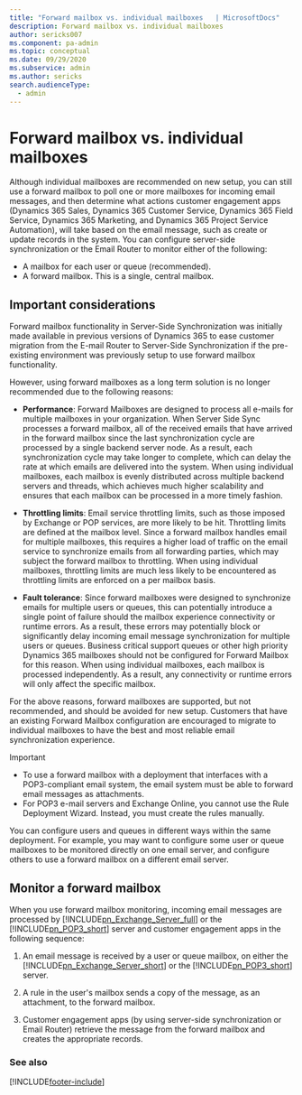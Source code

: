 ```yaml
---
title: "Forward mailbox vs. individual mailboxes   | MicrosoftDocs"
description: Forward mailbox vs. individual mailboxes 
author: sericks007
ms.component: pa-admin
ms.topic: conceptual
ms.date: 09/29/2020
ms.subservice: admin
ms.author: sericks
search.audienceType: 
  - admin
---
```

# Forward mailbox vs. individual mailboxes 

Although individual mailboxes are recommended on new setup, you can still use a forward mailbox to poll one or more mailboxes for incoming email messages, and then determine what actions customer engagement apps (Dynamics 365 Sales, Dynamics 365 Customer Service, Dynamics 365 Field Service, Dynamics 365 Marketing, and Dynamics 365 Project Service Automation), will take based on the email message, such as create or update records in the system. You can configure server-side synchronization or the Email Router to monitor either of the following:  
  
- A mailbox for each user or queue (recommended).
- A forward mailbox. This is a single, central mailbox.
  
## Important considerations

Forward mailbox functionality in Server-Side Synchronization was initially made available in previous versions of Dynamics 365 to ease customer migration from the E-mail Router to Server-Side Synchronization if the pre-existing environment was previously setup to use forward mailbox functionality.

However, using forward mailboxes as a long term solution is no longer recommended due to the following reasons:

-	**Performance**: Forward Mailboxes are designed to process all e-mails for multiple mailboxes in your organization. When Server Side Sync processes a forward mailbox, all of the received emails that have arrived in the forward mailbox since the last synchronization cycle are processed by a single backend server node. As a result, each synchronization cycle may take longer to complete, which can delay the rate at which emails are delivered into the system. 
When using individual mailboxes, each mailbox is evenly distributed across multiple backend servers and threads, which achieves much higher scalability and ensures that each mailbox can be processed in a more timely fashion.

-	**Throttling limits**: Email service throttling limits, such as those imposed by Exchange or POP services, are more likely to be hit. Throttling limits are defined at the mailbox level. Since a forward mailbox handles email for multiple mailboxes, this requires a higher load of traffic on the email service to synchronize emails from all forwarding parties, which may subject the forward mailbox to throttling.
When using individual mailboxes, throttling limits are much less likely to be encountered as throttling limits are enforced on a per mailbox basis. 

-	**Fault tolerance**: Since forward mailboxes were designed to synchronize emails for multiple users or queues, this can potentially introduce a single point of failure should the mailbox experience connectivity or runtime errors. As a result, these errors may potentially block or significantly delay incoming email message synchronization for multiple users or queues. Business critical support queues or other high priority Dynamics 365 mailboxes should not be configured for Forward Mailbox for this reason.
When using individual mailboxes, each mailbox is processed independently. As a result, any connectivity or runtime errors will only affect the specific mailbox. 

For the above reasons, forward mailboxes are supported, but not recommended, and should be avoided for new setup. Customers that have an existing Forward Mailbox configuration are encouraged to migrate to individual mailboxes to have the best and most reliable email synchronization experience.

> [!IMPORTANT]
> - To use a forward mailbox with a deployment that interfaces with a POP3-compliant email system, the email system must be able to forward email messages as attachments.  
> - For POP3 e-mail servers and Exchange Online, you cannot use the Rule Deployment Wizard. Instead, you must create the rules manually.  
  
 You can configure users and queues in different ways within the same deployment. For example, you may want to configure some user or queue mailboxes to be monitored directly on one email server, and configure others to use a forward mailbox on a different email server.  
  
## Monitor a forward mailbox  
 When you use forward mailbox monitoring, incoming email messages are processed by [!INCLUDE[pn_Exchange_Server_full](../includes/pn-exchange-server-full.md)] or the [!INCLUDE[pn_POP3_short](../includes/pn-pop3-short.md)] server and customer engagement apps in the following sequence:  
  
1. An email message is received by a user or queue mailbox, on either the [!INCLUDE[pn_Exchange_Server_short](../includes/pn-exchange-server-short.md)] or the [!INCLUDE[pn_POP3_short](../includes/pn-pop3-short.md)] server.  
  
2. A rule in the user's mailbox sends a copy of the message, as an attachment, to the forward mailbox.  
  
3. Customer engagement apps (by using server-side synchronization or Email Router) retrieve the message from the forward mailbox and creates the appropriate records.  
  
### See also  


[!INCLUDE[footer-include](../includes/footer-banner.md)]
